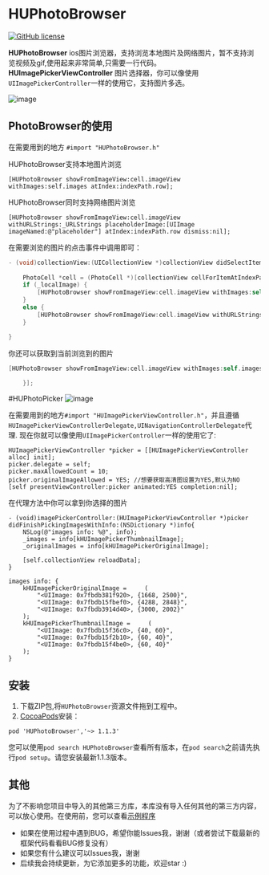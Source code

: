 # HUPhotoBrowser
[![GitHub license](https://img.shields.io/badge/license-MIT-blue.svg)](https://raw.githubusercontent.com/hujewelz/HUPhotoBrowser/master/LICENSE)


**HUPhotoBrowser** ios图片浏览器，支持浏览本地图片及网络图片，暂不支持浏览视频及gif,使用起来非常简单,只需要一行代码。
**HUImagePickerViewController** 图片选择器，你可以像使用`UIImagePickerController`一样的使用它，支持图片多选。

![image](https://github.com/hujewelz/HUPhotoBrowser/blob/master/screenshot/2016-04-3008_57_13.gif)
## PhotoBrowser的使用
在需要用到的地方 `#import "HUPhotoBrowser.h"`

HUPhotoBrowser支持本地图片浏览

	[HUPhotoBrowser showFromImageView:cell.imageView withImages:self.images atIndex:indexPath.row];

HUPhotoBrowser同时支持网络图片浏览

	[HUPhotoBrowser showFromImageView:cell.imageView withURLStrings:_URLStrings placeholderImage:[UIImage imageNamed:@"placeholder"] atIndex:indexPath.row dismiss:nil];

在需要浏览的图片的点击事件中调用即可：

```Objective-C
- (void)collectionView:(UICollectionView *)collectionView didSelectItemAtIndexPath:(NSIndexPath *)indexPath {
    
    PhotoCell *cell = (PhotoCell *)[collectionView cellForItemAtIndexPath:indexPath];
    if (_localImage) {
        [HUPhotoBrowser showFromImageView:cell.imageView withImages:self.originalImages atIndex:indexPath.row];
    }
    else {
        [HUPhotoBrowser showFromImageView:cell.imageView withURLStrings:_URLStrings placeholderImage:[UIImage imageNamed:@"placeholder"] atIndex:indexPath.row dismiss:nil];
    }

}
```

你还可以获取到当前浏览到的图片

```Objective-C
[HUPhotoBrowser showFromImageView:cell.imageView withImages:self.images placeholderImage:nil atIndex:indexPath.row dismiss:^(UIImage *image, NSInteger index) {
        
    }];
```
#HUPhotoPicker
![image](https://github.com/hujewelz/HUPhotoBrowser/blob/master/screenshot/201604301836.png)

在需要用到的地方`#import "HUImagePickerViewController.h"`，并且遵循`HUImagePickerViewControllerDelegate,UINavigationControllerDelegate`代理.
现在你就可以像使用`UIImagePickerController`一样的使用它了:

```
HUImagePickerViewController *picker = [[HUImagePickerViewController alloc] init];
picker.delegate = self;
picker.maxAllowedCount = 10;
picker.originalImageAllowed = YES; //想要获取高清图设置为YES,默认为NO
[self presentViewController:picker animated:YES completion:nil];
```
在代理方法中你可以拿到你选择的图片

```
- (void)imagePickerController:(HUImagePickerViewController *)picker didFinishPickingImagesWithInfo:(NSDictionary *)info{
    NSLog(@"images info: %@", info);
    _images = info[kHUImagePickerThumbnailImage];
    _originalImages = info[kHUImagePickerOriginalImage];
    
    [self.collectionView reloadData];
}
```

```
images info: {
    kHUImagePickerOriginalImage =     (
        "<UIImage: 0x7fbdb381f920>, {1668, 2500}",
        "<UIImage: 0x7fbdb15fbef0>, {4288, 2848}",
        "<UIImage: 0x7fbdb3914d40>, {3000, 2002}"
    );
    kHUImagePickerThumbnailImage =     (
        "<UIImage: 0x7fbdb15f36c0>, {40, 60}",
        "<UIImage: 0x7fbdb15f2b10>, {60, 40}",
        "<UIImage: 0x7fbdb15f4be0>, {60, 40}"
    );
}
```
## 安装
1. 下载ZIP包,将`HUPhotoBrowser`资源文件拖到工程中。
2. [CocoaPods](https://cocoapods.org/)安装：
```
pod 'HUPhotoBrowser','~> 1.1.3' 
```

您可以使用`pod search HUPhotoBrowser`查看所有版本，在`pod search`之前请先执行`pod setup`。请您安装最新1.1.3版本。

## 其他
为了不影响您项目中导入的其他第三方库，本库没有导入任何其他的第三方内容，可以放心使用。在使用前，您可以查看[示例程序](https://github.com/hujewelz/HUPhotoBrowser/tree/master/Example)
* 如果在使用过程中遇到BUG，希望你能Issues我，谢谢（或者尝试下载最新的框架代码看看BUG修复没有）
* 如果您有什么建议可以Issues我，谢谢
* 后续我会持续更新，为它添加更多的功能，欢迎star :)


